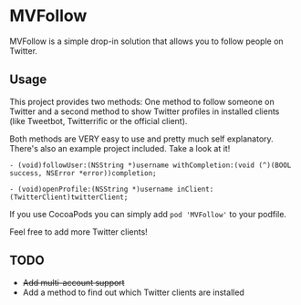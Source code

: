 # MVFollow
MVFollow is a simple drop-in solution that allows you to follow people on Twitter.

## Usage
This project provides two methods: One method to follow someone on Twitter and a second method to show Twitter profiles in installed clients (like Tweetbot, Twitterrific or the official client).

Both methods are VERY easy to use and pretty much self explanatory. There's also an example project included. Take a look at it!

``` objc
- (void)followUser:(NSString *)username withCompletion:(void (^)(BOOL success, NSError *error))completion;
```   
``` objc
- (void)openProfile:(NSString *)username inClient:(TwitterClient)twitterClient;
```

If you use CocoaPods you can simply add `pod 'MVFollow'` to your podfile.

Feel free to add more Twitter clients!

## TODO
- <del>Add multi-account support</del>
- Add a method to find out which Twitter clients are installed
